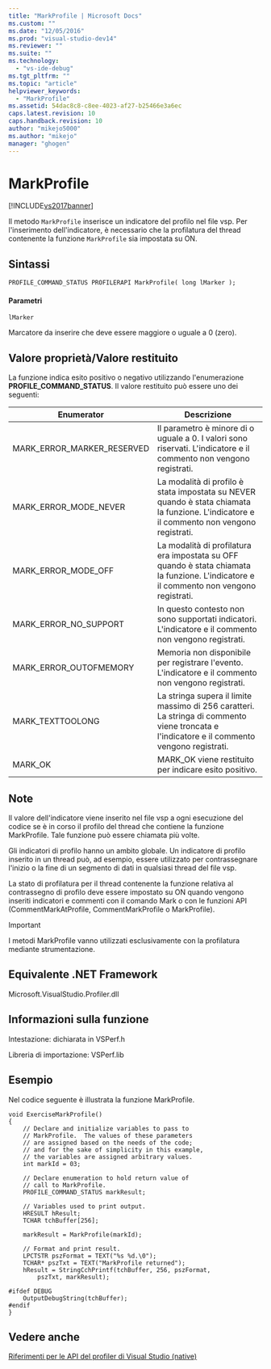 ```yaml
---
title: "MarkProfile | Microsoft Docs"
ms.custom: ""
ms.date: "12/05/2016"
ms.prod: "visual-studio-dev14"
ms.reviewer: ""
ms.suite: ""
ms.technology: 
  - "vs-ide-debug"
ms.tgt_pltfrm: ""
ms.topic: "article"
helpviewer_keywords: 
  - "MarkProfile"
ms.assetid: 54dac8c8-c8ee-4023-af27-b25466e3a6ec
caps.latest.revision: 10
caps.handback.revision: 10
author: "mikejo5000"
ms.author: "mikejo"
manager: "ghogen"
---
```

# MarkProfile
[!INCLUDE[vs2017banner](../code-quality/includes/vs2017banner.md)]

Il metodo `MarkProfile` inserisce un indicatore del profilo nel file vsp.  Per l'inserimento dell'indicatore, è necessario che la profilatura del thread contenente la funzione `MarkProfile` sia impostata su ON.  
  
## Sintassi  
  
```  
PROFILE_COMMAND_STATUS PROFILERAPI MarkProfile( long lMarker );  
```  
  
#### Parametri  
 `lMarker`  
  
 Marcatore da inserire  che deve essere maggiore o uguale a 0 \(zero\).  
  
## Valore proprietà\/Valore restituito  
 La funzione indica esito positivo o negativo utilizzando l'enumerazione **PROFILE\_COMMAND\_STATUS**.  Il valore restituito può essere uno dei seguenti:  
  
|Enumerator|Descrizione|  
|----------------|-----------------|  
|MARK\_ERROR\_MARKER\_RESERVED|Il parametro è minore di o uguale a 0.  I valori sono riservati.  L'indicatore e il commento non vengono registrati.|  
|MARK\_ERROR\_MODE\_NEVER|La modalità di profilo è stata impostata su NEVER quando è stata chiamata la funzione.  L'indicatore e il commento non vengono registrati.|  
|MARK\_ERROR\_MODE\_OFF|La modalità di profilatura era impostata su OFF quando è stata chiamata la funzione.  L'indicatore e il commento non vengono registrati.|  
|MARK\_ERROR\_NO\_SUPPORT|In questo contesto non sono supportati indicatori.  L'indicatore e il commento non vengono registrati.|  
|MARK\_ERROR\_OUTOFMEMORY|Memoria non disponibile per registrare l'evento.  L'indicatore e il commento non vengono registrati.|  
|MARK\_TEXTTOOLONG|La stringa supera il limite massimo di 256 caratteri.  La stringa di commento viene troncata e l'indicatore e il commento vengono registrati.|  
|MARK\_OK|MARK\_OK viene restituito per indicare esito positivo.|  
  
## Note  
 Il valore dell'indicatore viene inserito nel file vsp a ogni esecuzione del codice se è in corso il profilo del thread che contiene la funzione MarkProfile.  Tale funzione può essere chiamata più volte.  
  
 Gli indicatori di profilo hanno un ambito globale.  Un indicatore di profilo inserito in un thread può, ad esempio, essere utilizzato per contrassegnare l'inizio o la fine di un segmento di dati in qualsiasi thread del file vsp.  
  
 La stato di profilatura per il thread contenente la funzione relativa al contrassegno di profilo deve essere impostato su ON quando vengono inseriti indicatori e commenti con il comando Mark o con le funzioni API \(CommentMarkAtProfile, CommentMarkProfile o MarkProfile\).  
  
> [!IMPORTANT]
>  I metodi MarkProfile vanno utilizzati esclusivamente con la profilatura mediante strumentazione.  
  
## Equivalente .NET Framework  
 Microsoft.VisualStudio.Profiler.dll  
  
## Informazioni sulla funzione  
 Intestazione: dichiarata in VSPerf.h  
  
 Libreria di importazione: VSPerf.lib  
  
## Esempio  
 Nel codice seguente è illustrata la funzione MarkProfile.  
  
```  
void ExerciseMarkProfile()  
{  
    // Declare and initialize variables to pass to   
    // MarkProfile.  The values of these parameters   
    // are assigned based on the needs of the code;  
    // and for the sake of simplicity in this example,   
    // the variables are assigned arbitrary values.  
    int markId = 03;  
  
    // Declare enumeration to hold return value of   
    // call to MarkProfile.  
    PROFILE_COMMAND_STATUS markResult;  
  
    // Variables used to print output.  
    HRESULT hResult;  
    TCHAR tchBuffer[256];  
  
    markResult = MarkProfile(markId);  
  
    // Format and print result.  
    LPCTSTR pszFormat = TEXT("%s %d.\0");  
    TCHAR* pszTxt = TEXT("MarkProfile returned");  
    hResult = StringCchPrintf(tchBuffer, 256, pszFormat,   
        pszTxt, markResult);  
  
#ifdef DEBUG  
    OutputDebugString(tchBuffer);  
#endif  
}  
```  
  
## Vedere anche  
 [Riferimenti per le API del profiler di Visual Studio \(native\)](../profiling/visual-studio-profiler-api-reference-native.md)